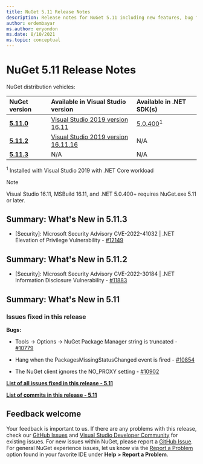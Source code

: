 ```yaml
---
title: NuGet 5.11 Release Notes
description: Release notes for NuGet 5.11 including new features, bug fixes, and DCRs.
author: erdembayar
ms.author: eryondon
ms.date: 8/10/2021
ms.topic: conceptual
---
```


# NuGet 5.11 Release Notes

NuGet distribution vehicles:

| NuGet version | Available in Visual Studio version | Available in .NET SDK(s) |
|:---|:---|:---|
| [**5.11.0**](https://nuget.org/downloads) | [Visual Studio 2019 version 16.11](https://visualstudio.microsoft.com/downloads/) | [5.0.400](https://dotnet.microsoft.com/download/dotnet-core/5.0)<sup>1</sup> |
| [**5.11.2**](https://nuget.org/downloads) | [Visual Studio 2019 version 16.11.16](https://visualstudio.microsoft.com/downloads/) | N/A |
| [**5.11.3**](https://nuget.org/downloads) | N/A | N/A |

<sup>1</sup> Installed with Visual Studio 2019 with .NET Core workload
  
> [!NOTE]
> Visual Studio 16.11, MSBuild 16.11, and .NET 5.0.400+ requires NuGet.exe 5.11 or later.

## Summary: What's New in 5.11.3

* [Security]: Microsoft Security Advisory CVE-2022-41032 | .NET Elevation of Privilege Vulnerability - [#12149](https://github.com/NuGet/Home/issues/12149)

## Summary: What's New in 5.11.2

* [Security]: Microsoft Security Advisory CVE-2022-30184 | .NET Information Disclosure Vulnerability - [#11883](https://github.com/NuGet/Home/issues/11883)

## Summary: What's New in 5.11

### Issues fixed in this release

**Bugs:**

* Tools -> Options -> NuGet Package Manager string is truncated - [#10779](https://github.com/NuGet/Home/issues/10779)

* Hang when the PackagesMissingStatusChanged event is fired - [#10854](https://github.com/NuGet/Home/issues/10854)

* The NuGet client ignores the NO_PROXY setting - [#10902](https://github.com/NuGet/Home/issues/10902)

**[List of all issues fixed in this release - 5.11](https://app.zenhub.com/workspaces/nuget-client-team-55aec9a240305cf007585881/reports/release?release=Z2lkOi8vcmFwdG9yL1JlbGVhc2UvNTk5MDE)**

**[List of commits in this release - 5.11](https://github.com/NuGet/NuGet.Client/compare/5.10.0.7240...5.11.0.17)**

## Feedback welcome

Your feedback is important to us.  If there are any problems with this release, check our
[GitHub Issues](https://github.com/NuGet/Home/issues) and
[Visual Studio Developer Community](https://developercommunity.visualstudio.com/)
for existing issues.  For new issues within NuGet, please report a
[GitHub Issue](https://github.com/NuGet/Home/issues/new).
For general NuGet experience issues, let us know via the
[Report a Problem](/visualstudio/ide/how-to-report-a-problem-with-visual-studio)
option found in your favorite IDE under **Help > Report a Problem**.
